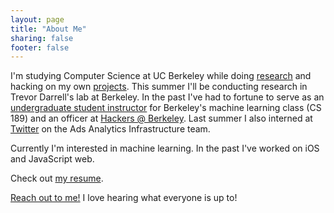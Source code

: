 ```yaml
---
layout: page
title: "About Me"
sharing: false
footer: false
---
```


I'm studying Computer Science at UC Berkeley while doing [research](/research/) and hacking on my own [projects](/projects/). This summer I'll be conducting research in Trevor Darrell's lab at Berkeley. In the past I've had to fortune to serve as an [undergraduate student instructor](https://inst.eecs.berkeley.edu/~cs189/fa15/resources/course_staff.html) for Berkeley's machine learning class (CS 189) and an officer at [Hackers @ Berkeley](http://hackersatberkeley.com/). Last summer I also interned at [Twitter](https://twitter.com/brrrianchu) on the Ads Analytics Infrastructure team. 

Currently I'm interested in machine learning. In the past I've worked on iOS and JavaScript web.

Check out [my resume](https://www.dropbox.com/s/i0du8oilq1v5vrb/BrianChuResume.pdf?dl=0).

<a href="#" data-toggle="modal" data-target=".contact-modal">Reach out to me!</a> I love hearing what everyone is up to!
